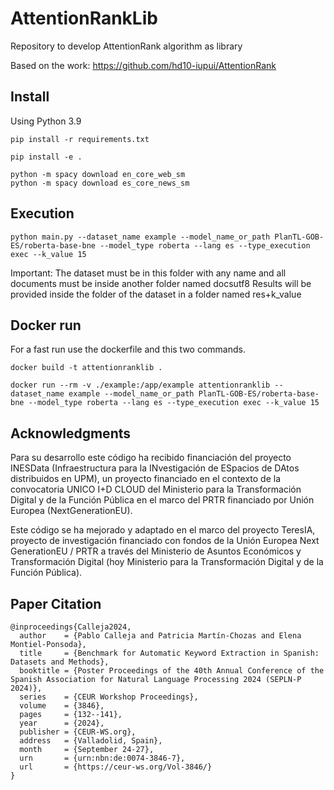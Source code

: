 # AttentionRankLib
Repository to develop AttentionRank algorithm as library

Based on the work: https://github.com/hd10-iupui/AttentionRank

  


## Install
Using Python 3.9


```
pip install -r requirements.txt
```


```
pip install -e .
```

```
python -m spacy download en_core_web_sm
python -m spacy download es_core_news_sm

```


## Execution

```
python main.py --dataset_name example --model_name_or_path PlanTL-GOB-ES/roberta-base-bne --model_type roberta --lang es --type_execution exec --k_value 15
```
Important: The dataset must be in this folder with any name and all documents must be inside another folder named docsutf8
Results will be provided inside the folder of the dataset in a folder named res+k_value

## Docker run 
For a fast run use the dockerfile and this two commands. 

```
docker build -t attentionranklib .

``` 

```
docker run --rm -v ./example:/app/example attentionranklib --dataset_name example --model_name_or_path PlanTL-GOB-ES/roberta-base-bne --model_type roberta --lang es --type_execution exec --k_value 15
```



## Acknowledgments 
Para su desarrollo este código ha recibido financiación del proyecto INESData (Infraestructura para la INvestigación de ESpacios de DAtos distribuidos en UPM), un proyecto financiado en el contexto de la convocatoria UNICO I+D CLOUD del Ministerio para la Transformación Digital y de la Función Pública en el marco del PRTR financiado por Unión Europea (NextGenerationEU).

Este código se ha mejorado y adaptado en el marco del proyecto TeresIA, proyecto de investigación financiado con fondos de la Unión Europea Next GenerationEU / PRTR a través del Ministerio de Asuntos Económicos y Transformación Digital (hoy Ministerio para la Transformación Digital y de la Función Pública). 

## Paper Citation

```bibtext
@inproceedings{Calleja2024,
  author    = {Pablo Calleja and Patricia Martín-Chozas and Elena Montiel-Ponsoda},
  title     = {Benchmark for Automatic Keyword Extraction in Spanish: Datasets and Methods},
  booktitle = {Poster Proceedings of the 40th Annual Conference of the Spanish Association for Natural Language Processing 2024 (SEPLN-P 2024)},
  series    = {CEUR Workshop Proceedings},
  volume    = {3846},
  pages     = {132--141},
  year      = {2024},
  publisher = {CEUR-WS.org},
  address   = {Valladolid, Spain},
  month     = {September 24-27},
  urn       = {urn:nbn:de:0074-3846-7},
  url       = {https://ceur-ws.org/Vol-3846/}
}
```